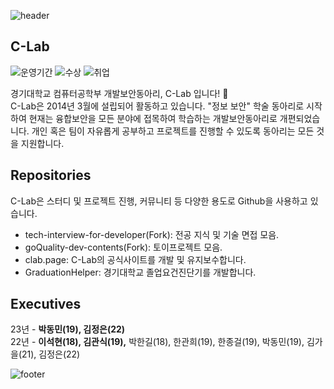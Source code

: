 ![header](https://capsule-render.vercel.app/api?type=waving&color=gradient&animation=fadeIn&height=230&text=C-Lab&desc=경기대학교%20컴퓨터공학부%20개발보안동아리&fontSize=60&fontAlign=50&fontAlignY=33&descSize=20&descAlign=50&descAlignY=55)

## C-Lab

![운영기간](https://img.shields.io/badge/운영기간-9년-brightgreen)
![수상](https://img.shields.io/badge/수상-21개-red)
![취업](https://img.shields.io/badge/취업-100%25-blue)

경기대학교 컴퓨터공학부 개발보안동아리, C-Lab 입니다! 👋<br>
C-Lab은 2014년 3월에 설립되어 활동하고 있습니다. "정보 보안" 학술 동아리로 시작하여 현재는 융합보안을 모든 분야에 접목하여 학습하는 개발보안동아리로 개편되었습니다. 개인 혹은 팀이 자유롭게 공부하고 프로젝트를 진행할 수 있도록 동아리는 모든 것을 지원합니다.

## Repositories

C-Lab은 스터디 및 프로젝트 진행, 커뮤니티 등 다양한 용도로 Github을 사용하고 있습니다.

* tech-interview-for-developer(Fork): 전공 지식 및 기술 면접 모음.   
* goQuality-dev-contents(Fork): 토이프로젝트 모음.   
* clab.page: C-Lab의 공식사이트를 개발 및 유지보수합니다.
* GraduationHelper: 경기대학교 졸업요건진단기를 개발합니다.

## Executives

23년 - <b>박동민(19), 김정은(22)</b>   
22년 - <b>이석현(18), 김관식(19),</b> 박한길(18), 한관희(19), 한종걸(19), 박동민(19), 김가을(21), 김정은(22) <br>

![footer](https://capsule-render.vercel.app/api?type=waving&&color=gradient&section=footer)
